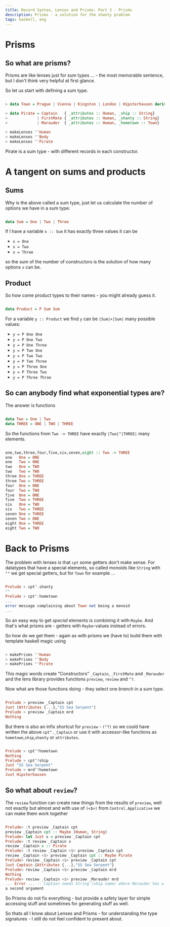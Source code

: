```yaml
---
title: Record Syntax, Lenses and Prisms: Part 3 - Prisms
description: Prisms - a solution for the shanty problem
tags: haskell, eng
---
```


Prisms
======

So what are prisms?
-------------------

Prisms are like lenses just for sum types ... - the most memorable sentence, but
I don't think very helpful at first glance.

So let us start with defining a sum type.

<!--

> {-# LANGUAGE TemplateHaskell #-}

> module Pirates where
> import Data.Char (toLower, toUpper)
> import Data.List (intercalate)

> import Control.Lens

> data Human = Attributes { _name :: String, _body :: Body, _age :: Int} deriving (Show)
> data Body = Body { _hat :: Maybe Hat
>                  , _beard :: Maybe Beard
>                  , _torso :: Torso
>                  , _accessories :: [Accessories]}

> data Hat = Tricorne | WideBrimmedHat | Bandana deriving (Show)
> data Torso = Naked | Vest | ShabbyShirt deriving (Show)
> data Accessories = Parrot | Monkey | PegLeg | EyePatch | EarRing | Hook deriving (Show)

> data Beard = Beard Colour BeardType
> instance Show Beard where show (Beard c t) = "an exquisite "++ map toLower (show c)++" "++show t
> data Colour = Black | Red | Blond | White | Brown deriving (Show)
> data BeardType = Moustache | Ladybeard | Goatee | FullBeard deriving (Show)

> instance Show Body where
>   show b = "\t Hat: "  ++show (_hat b)++"\n"
>          ++"\t Beard: "++show (_beard b)++"\n"
>          ++"\t Torso: "++show (_torso b)++"\n"
>          ++"\t Accessories: "++ (intercalate ", " $ map show (_accessories b))


-->

~~~haskell

> data Town = Prague | Vienna | Kingston | London | Hipsterhausen deriving (Show, Eq)

> data Pirate = Captain   { _attributes :: Human, _ship :: String}
>             | FirstMate { _attributes :: Human, _shanty :: String}
>             | Marauder  { _attributes :: Human, _hometown :: Town}

> makeLenses ''Human
> makeLenses ''Body
> makeLenses ''Pirate

~~~

Pirate is a sum type - with different records in each constructor.

A tangent on sums and products
==============================

Sums
----

Why is the above called a sum type, just let us calculate the number of options
we have in a sum type:

~~~haskell

data Sum = One | Two | Three

~~~

If I have a variable `x :: Sum` it has exactly three values it can be

- `x = One`
- `x = Two`
- `x = Three`

so the sum of the number of constructors is the solution of how many options `x`
can be.

Product
-------

So how come product types to their names - you might already guess it.

~~~haskell

data Product = P Sum Sum

~~~

For a variable `y :: Product` we find `y` can be `|Sum|×|Sum|` many possible
values:

- `y = P One One`
- `y = P One Two`
- `y = P One Three`
- `y = P Two One`
- `y = P Two Two`
- `y = P Two Three`
- `y = P Three One`
- `y = P Three Two`
- `y = P Three Three`

So can anybody find what exponential types are?
-----------------------------------------------

The answer is functions

~~~haskell

data Two = One | Two
data THREE = ONE | TWO | THREE

~~~

So the functions from `Two -> THREE` have exactly `|Two|^|THREE|` many elements.

~~~haskell

one,two,three,four,five,six,seven,eight :: Two -> THREE
one   One = ONE
one   Two = ONE
two   One = TWO
two   Two = TWO
three One = THREE
three Two = THREE
four  One = ONE
four  Two = TWO
five  One = ONE
five  Two = THREE
six   One = TWO
six   Two = THREE
seven One = THREE
seven Two = ONE
eight One = THREE
eight Two = TWO

~~~

Back to Prisms
==============

The problem with lenses is that `cpt` some getters don't make sense. For
datatypes that have a special elements, so called monoids like `String` with `""`
we get special getters, but for `Town` for example ...

~~~haskell

Prelude > cpt^.shanty
""
Prelude > cpt^.hometown
...
error message complaining about Town not being a monoid
...

~~~

So an easy way to get *special* elements is combining it with `Maybe`. And
that's what prisms are - getters with `Maybe`-values instead of errors.

So how do we get them - again as with prisms we (have to) build them with
template haskell magic using

~~~haskell

> makePrisms ''Human
> makePrisms ''Body
> makePrisms ''Pirate

~~~

This magic words create "Constructors" `_Captain`, `_FirstMate` and `_Marauder`
and the lens library provides functions `preview`, `review` and `^?`.

<!--

> instance Show Pirate where
>   show (Captain a s)   =  "The infamous Captain "++ a^.name++" of the "++ s ++"\n"
>                        ++ show (a^.body)++"\n"
>                        ++ "\t Age: "++show (a^.age)
>   show (FirstMate a s) =  "Mate "++a^.name++" sings "++s
>                        ++ show (a^.body)++"\n"
>                        ++ "\t Age: "++show (a^.age)
>   show (Marauder a h) =   "Fearsome Pirate "++a^.name++" from "++show h++"\n"
>                        ++ show (a^.body)++"\n"
>                        ++ "\t Age: "++show (a^.age)

> cpt = Captain ( Attributes  "Blackbeard"
>                            ( Body ( Just Tricorne)
>                                   ( Just (Beard Black FullBeard))
>                                     Vest
>                                     [Parrot, PegLeg]
>                                   )
>                             42)
>                 "SS Sea Serpent"

> mt1 = FirstMate { _attributes = Attributes { _name = "Redbeard"
>                                            , _body = Body { _hat   = Just WideBrimmedHat
>                                                           , _beard = Nothing
>                                                           , _torso = Naked
>                                                           , _accessories = [EarRing, Monkey]
>                                                           }
>                                            , _age = 30
>                                            }
>                 , _shanty = "What shall we do with the drunken sailor"
>                 }

> mrd = Marauder { _attributes = Attributes { _name = "Neckbeard"
>                                           , _body = Body { _hat   = Just Bandana
>                                                          , _beard = Just (Beard Brown Goatee)
>                                                          , _torso = ShabbyShirt
>                                                          , _accessories = [EyePatch]
>                                                          }
>                                           , _age = 20
>                                           }
>                , _hometown = Hipsterhausen
>                }

-->

Now what are those functions doing - they select one *branch* in a sum type.

~~~haskell

Prelude > preview _Captain cpt
Just (Attributes {...},"SS Sea Serpent")
Prelude > preview _Captain mrd
Nothing

~~~

But there is also an infix shortcut for `preview` - `(^?)` so we could have
written the above `cpt^._Captain` or use it with accessor-like functions as
`hometown`,`ship`,`shanty` or `attributes`.

~~~haskell

Prelude > cpt^?hometown
Nothing
Prelude > cpt^?ship
Just "SS Sea Serpent"
Prelude > mrd^?hometown
Just Hipsterhausen

~~~

So what about `review`?
-----------------------

The `review` function can create new things from the results of `preview`, well
not exactly but almost and with use of `(<$>)` from `Control.Applicative` we
can make them work together


~~~haskell

Prelude> :t preview _Captain cpt
preview _Captain cpt :: Maybe (Human, String)
Prelude> let Just x = preview _Captain cpt
Prelude> :t review _Captain x
review _Captain x :: Pirate
Prelude> :t review _Captain <$> preview _Captain cpt
review _Captain <$> preview _Captain cpt :: Maybe Pirate
Prelude> review _Captain <$> preview _Captain cpt
Just Captain {Attributes {...},"SS Sea Serpent"}
Prelude> review _Captain <$> preview _Captain mrd
Nothing
Prelude> review _Captain <$> preview _Marauder mrd
... Error ... -- Captain needs String (ship name) where Marauder has a Town as
a second argument

~~~

So Prisms do not fix everything - but provide a safety layer for simple
accessing stuff and sometimes for generating stuff as well.

So thats all I know about Lenses and Prisms - for understanding the type
signatures - I still do not feel confident to present about.
